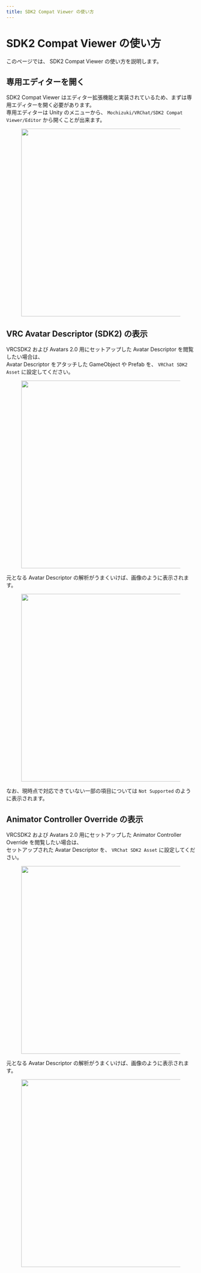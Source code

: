 ```yaml
---
title: SDK2 Compat Viewer の使い方
---
```


# SDK2 Compat Viewer の使い方

このページでは、 SDK2 Compat Viewer の使い方を説明します。

## 専用エディターを開く

SDK2 Compat Viewer はエディター拡張機能と実装されているため、まずは専用エディターを開く必要があります。  
専用エディターは Unity のメニューから、 `Mochizuki/VRChat/SDK2 Compat Viewer/Editor` から開くことが出来ます。

<figure>
  <img src="https://assets.mochizuki.moe/docs/sdk2-compat-viewer/open-editor.png" width="500px" data-zoomable="true">
</figure>

## VRC Avatar Descriptor (SDK2) の表示

VRCSDK2 および Avatars 2.0 用にセットアップした Avatar Descriptor を閲覧したい場合は、  
Avatar Descriptor をアタッチした GameObject や Prefab を、 `VRChat SDK2 Asset` に設定してください。

<figure>
  <img src="https://assets.mochizuki.moe/docs/sdk2-compat-viewer/how-to-use.png" width="500px" data-zoomable="true">
</figure>

元となる Avatar Descriptor の解析がうまくいけば、画像のように表示されます。

<figure>
  <img src="https://assets.mochizuki.moe/docs/sdk2-compat-viewer/avatar-descriptor.PNG" width="500px" data-zoomable="true">
</figure>

なお、現時点で対応できていない一部の項目については `Not Supported` のように表示されます。

## Animator Controller Override の表示

VRCSDK2 および Avatars 2.0 用にセットアップした Animator Controller Override を閲覧したい場合は、  
セットアップされた Avatar Descriptor を、 `VRChat SDK2 Asset` に設定してください。

<figure>
  <img src="https://assets.mochizuki.moe/docs/sdk2-compat-viewer/how-to-use.png" width="500px" data-zoomable="true">
</figure>

元となる Avatar Descriptor の解析がうまくいけば、画像のように表示されます。

<figure>
  <img src="https://assets.mochizuki.moe/docs/sdk2-compat-viewer/animator-controller-override.png" width="500px" data-zoomable="true">
</figure>
